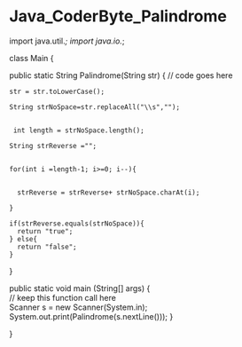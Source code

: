 # Java_CoderByte_Palindrome

import java.util.*; 
import java.io.*;

class Main {

  public static String Palindrome(String str) {
    // code goes here
   
    str = str.toLowerCase();

    String strNoSpace=str.replaceAll("\\s","");

    
     int length = strNoSpace.length();

    String strReverse ="";
   

    for(int i =length-1; i>=0; i--){


      strReverse = strReverse+ strNoSpace.charAt(i);

    }
   
    if(strReverse.equals(strNoSpace)){
      return "true";
    } else{
      return "false";
    }
  
  }

  public static void main (String[] args) {  
    // keep this function call here     
    Scanner s = new Scanner(System.in);
    System.out.print(Palindrome(s.nextLine())); 
  }

}
